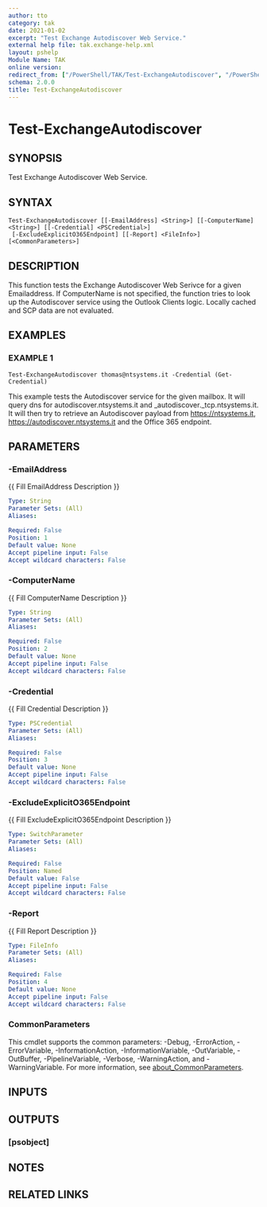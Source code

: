 ```yaml
---
author: tto
category: tak
date: 2021-01-02
excerpt: "Test Exchange Autodiscover Web Service."
external help file: tak.exchange-help.xml
layout: pshelp
Module Name: TAK
online version:
redirect_from: ["/PowerShell/TAK/Test-ExchangeAutodiscover", "/PowerShell/TAK/test-exchangeautodiscover", "/PowerShell/test-exchangeautodiscover"]
schema: 2.0.0
title: Test-ExchangeAutodiscover
---
```


# Test-ExchangeAutodiscover

## SYNOPSIS
Test Exchange Autodiscover Web Service.

## SYNTAX

```
Test-ExchangeAutodiscover [[-EmailAddress] <String>] [[-ComputerName] <String>] [[-Credential] <PSCredential>]
 [-ExcludeExplicitO365Endpoint] [[-Report] <FileInfo>] [<CommonParameters>]
```

## DESCRIPTION
This function tests the Exchange Autodiscover Web Serivce for a given Emailaddress.
If ComputerName is not specified,
the function tries to look up the Autodiscover service using the Outlook Clients logic.
Locally cached and SCP data
are not evaluated.

## EXAMPLES

### EXAMPLE 1
```
Test-ExchangeAutodiscover thomas@ntsystems.it -Credential (Get-Credential)
```

This example tests the Autodiscover service for the given mailbox.
It will query dns for autodiscover.ntsystems.it and _autodiscover._tcp.ntsystems.it. 
It will then try to retrieve an Autodiscover payload from https://ntsystems.it, https://autodiscover.ntsystems.it and the Office 365 endpoint.

## PARAMETERS

### -EmailAddress
{{ Fill EmailAddress Description }}

```yaml
Type: String
Parameter Sets: (All)
Aliases:

Required: False
Position: 1
Default value: None
Accept pipeline input: False
Accept wildcard characters: False
```

### -ComputerName
{{ Fill ComputerName Description }}

```yaml
Type: String
Parameter Sets: (All)
Aliases:

Required: False
Position: 2
Default value: None
Accept pipeline input: False
Accept wildcard characters: False
```

### -Credential
{{ Fill Credential Description }}

```yaml
Type: PSCredential
Parameter Sets: (All)
Aliases:

Required: False
Position: 3
Default value: None
Accept pipeline input: False
Accept wildcard characters: False
```

### -ExcludeExplicitO365Endpoint
{{ Fill ExcludeExplicitO365Endpoint Description }}

```yaml
Type: SwitchParameter
Parameter Sets: (All)
Aliases:

Required: False
Position: Named
Default value: False
Accept pipeline input: False
Accept wildcard characters: False
```

### -Report
{{ Fill Report Description }}

```yaml
Type: FileInfo
Parameter Sets: (All)
Aliases:

Required: False
Position: 4
Default value: None
Accept pipeline input: False
Accept wildcard characters: False
```

### CommonParameters
This cmdlet supports the common parameters: -Debug, -ErrorAction, -ErrorVariable, -InformationAction, -InformationVariable, -OutVariable, -OutBuffer, -PipelineVariable, -Verbose, -WarningAction, and -WarningVariable. For more information, see [about_CommonParameters](http://go.microsoft.com/fwlink/?LinkID=113216).

## INPUTS

## OUTPUTS

### [psobject]
## NOTES

## RELATED LINKS
